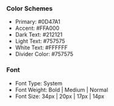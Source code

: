 ### Color Schemes
- Primary: #0D47A1
- Accent: #FFA000
- Dark Text: #212121
- Light Text: #757575
- White Text: #FFFFFF
- Divider Color: #757575

### Font
- Font Type: System
- Font Weight: Bold | Medium | Normal
- Font Size: 34px | 20px | 17px | 14px
